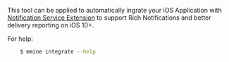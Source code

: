 This tool can be applied to automatically ingrate your iOS Application with [Notification Service Extension](https://github.com/infobip/mobile-messaging-sdk-ios/wiki/Notification-Service-Extension-for-Rich-Notifications-and-better-delivery-reporting-on-iOS-10) to support Rich Notifications and better delivery reporting on iOS 10+.

For help:
```bash
    $ mmine integrate --help
```